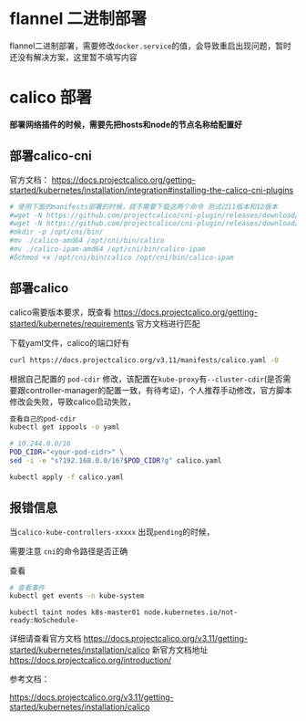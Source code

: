 # flannel 二进制部署
flannel二进制部署，需要修改`docker.service`的值，会导致重启出现问题，暂时还没有解决方案，这里暂不填写内容


# calico 部署
**部署网络插件的时候，需要先把hosts和node的节点名称给配置好**
## 部署calico-cni
官方文档：  https://docs.projectcalico.org/getting-started/kubernetes/installation/integration#installing-the-calico-cni-plugins  

```bash
# 使用下面的manifests部署的时候，就不需要下载这两个命令 测试过11版本和12版本
#wget -N https://github.com/projectcalico/cni-plugin/releases/download/v3.12.0/calico-amd64
#wget -N https://github.com/projectcalico/cni-plugin/releases/download/v3.12.0/calico-ipam-amd64
#mkdir -p /opt/cni/bin/
#mv ./calico-amd64 /opt/cni/bin/calico
#mv ./calico-ipam-amd64 /opt/cni/bin/calico-ipam
#ßchmod +x /opt/cni/bin/calico /opt/cni/bin/calico-ipam
```

## 部署calico

calico需要版本要求，既查看  https://docs.projectcalico.org/getting-started/kubernetes/requirements 官方文档进行匹配  


下载yaml文件，calico的端口好有
```bash
curl https://docs.projectcalico.org/v3.11/manifests/calico.yaml -O
```

根据自己配置的 `pod-cdir` 修改，该配置在`kube-proxy`有`--cluster-cdir`(是否需要跟controller-manager的配置一致，有待考证)，个人推荐手动修改，官方脚本修改会失败，导致calico启动失败，

```bash
查看自己的pod-cdir
kubectl get ippools -o yaml
```

```bash
# 10.244.0.0/16
POD_CIDR="<your-pod-cidr>" \
sed -i -e "s?192.168.0.0/16?$POD_CIDR?g" calico.yaml
```

```bash
kubectl apply -f calico.yaml
```


## 报错信息

当`calico-kube-controllers-xxxxx` 出现`pending`的时候，

需要注意 `cni`的命令路径是否正确

查看

```bash
# 查看事件
kubectl get events -n kube-system
```

```
kubectl taint nodes k8s-master01 node.kubernetes.io/not-ready:NoSchedule-
```


详细请查看官方文档  https://docs.projectcalico.org/v3.11/getting-started/kubernetes/installation/calico
新官方文档地址  https://docs.projectcalico.org/introduction/    




参考文档：

https://docs.projectcalico.org/v3.11/getting-started/kubernetes/installation/calico

